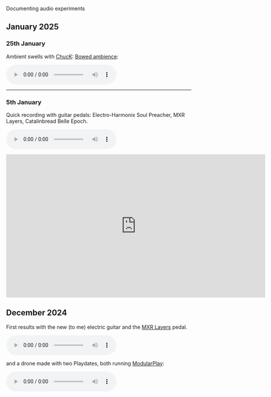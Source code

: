 Documenting audio experiments

## January 2025

### 25th January

Ambient swells with [ChucK](https://chuck.stanford.edu/): [Bowed ambience](../chuck/Bowed%20ambience.md):

![chuck_tibetan_bowl_ambience](../chuck/audio/chuck_tibetan_bowl_ambience.mp3)

<hr>

### 5th January

Quick recording with guitar pedals: Electro-Harmonix Soul Preacher, MXR Layers, Catalinbread Belle Epoch.

![stat_master_001](audio/2025/stat_master_001.mp3)
<iframe style="background:#999999;" width="705" height="390" src="https://www.youtube.com/embed/pCbzNmIaea8" title="Stat improv" frameborder="0" allow="accelerometer; autoplay; clipboard-write; encrypted-media; gyroscope; picture-in-picture; web-share" referrerpolicy="strict-origin-when-cross-origin" allowfullscreen></iframe>

## December 2024

First results with the new (to me) electric guitar and the  [MXR Layers](https://www.jimdunlop.com/mxr-layers-pedal/) pedal.

![2024_12_swells](audio/2024/2024_12_swells.mp3)

and a drone made with two Playdates, both running [ModularPlay](../../computers/playdate/ModularPlay.md):

![2024_12_pd_drone](audio/2024/2024_12_pd_drone.mp3)